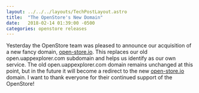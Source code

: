 ```yaml
---
layout: ../../../layouts/TechPostLayout.astro
title:  "The OpenStore's New Domain"
date:   2018-02-14 01:39:00 -0500
categories: openstore releases
---
```


Yesterday the OpenStore team was pleased to announce our acquisition of a new
fancy domain, [open-store.io](https://open-store.io). This replaces our old
open.uappexplorer.com subdomain and helps us identify as our own service.
The old open.uappexplorer.com domain remains unchanged at this point, but
in the future it will become a redirect to the new [open-store.io](https://open-store.io)
domain. I want to thank everyone for their continued support of the OpenStore!
